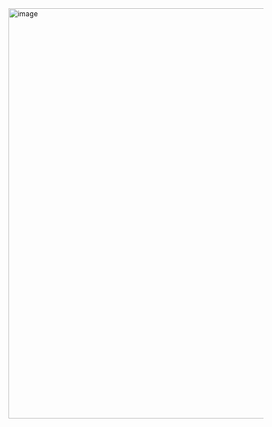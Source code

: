 <img width="1630" height="810" alt="image" src="https://github.com/user-attachments/assets/f062729f-0ef4-4b33-93ce-c9361a08b14e" />
